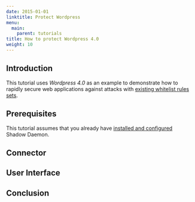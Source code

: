 ```yaml
---
date: 2015-01-01
linktitle: Protect Wordpress
menu:
  main:
    parent: tutorials
title: How to protect Wordpress 4.0
weight: 10
---
```


## Introduction

This tutorial uses *Wordpress 4.0* as an example to demonstrate how to rapidly secure web applications against attacks with [existing whitelist rules sets](https://github.com/zecure/shadowd_rules).

## Prerequisites

This tutorial assumes that you already have [installed and configured](/overview/shadowd) Shadow Daemon.

## Connector



## User Interface



## Conclusion

